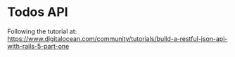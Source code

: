 # Todos API

Following the tutorial at: https://www.digitalocean.com/community/tutorials/build-a-restful-json-api-with-rails-5-part-one
